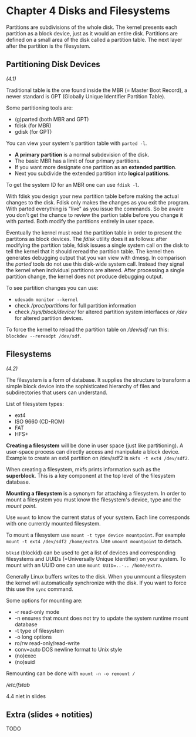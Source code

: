 # Chapter 4 Disks and Filesystems

Partitions are subdivisions of the whole disk. The kernel presents each partition as a block device, just as it would an entire disk. Partitions are defined on a small area of the disk called a partition table. The next layer after the partition is the filesystem. 


## Partitioning Disk Devices
_(4.1)_

Traditional table is the one found inside the MBR (= Master Boot Record), a newer standard is GPT (Globally Unique Identifier Partition Table).

Some partitioning tools are:
* (g)parted (both MBR and GPT)
* fdisk (for MBR)
* gdisk (for GPT)

You can view your system's partition table with `parted -l`.
- **A primary partition** is a normal subdevision of the disk.
- The basic MBR has a limit of four primary partitions.
- If you want more designate one partition as an **extended partition**.
- Next you subdivide the extended partition into **logical patitions**.

To get the system ID for an MBR one can use `fdisk -l`.

With fdisk you design your new partition table before making the actual changes to the disk. Fdisk only makes the changes as you exit the program. With parted everything is "live" as you issue the commands. So be aware you don't get the chance to review the partion table before you change it with parted. Both modify the partitions entirely in user space. 

Eventually the kernel must read the partition table in order to present the partitons as block devices. The _fdisk_ utility does it as follows: after modifying the partition table, fdisk issues a single system call on the disk to tell the kernel that it should reread the partition table. The kernel then generates debugging output that you van view with dmesg. In comparison the _parted_ tools do not use this disk-wide system call. Instead they signal the kernel when individual partitions are altered. After processing a single partition change, the kernel does not produce debugging output.

To see partition changes you can use:
* `udevadm monitor --kernel`
* check _/proc/partitions_ for full partition information
* check _/sys/block/device/_ for altered partition system interfaces or _/dev_ for altered partition devices.

To force the kernel to reload the partition table on _/dev/sdf_ run this: `blockdev --rereadpt /dev/sdf`.

## Filesystems
_(4.2)_

The filesystem is a form of database. It supplies the structure to transform a simple block device into the sophisticated hierarchy of files and subdirectories that users can understand. 

List of filesystem types:
* ext4
* ISO 9660 (CD-ROM)
* FAT
* HFS+

**Creating a filesystem** will be done in user space (just like partitioning). A user-space process can directly access and manipulate a block device. Example to create an ext4 partition on /dev/sdf2 is `mkfs -t ext4 /dev/sdf2`.

When creating a filesystem, mkfs prints information such as the **superblock**. This is a key component at the top level of the filesystem database. 

**Mounting a filesystem** is a synonym for attaching a filesystem. In order to mount a filesystem you must know the filesystem's device, type and the _mount point_.

Use `mount` to know the current status of your system. Each line corresponds with one currently mounted filesystem.

To mount a filesystem use `mount -t type device mountpoint`. For example `mount -t ext4 /dev/sdf2 /home/extra`. Use `umount mountpoint` to detach. 

`blkid` (blockid) can be used to get a list of devices and corresponding filesystems and UUIDs (=Universally Unique Identifier) on your system. To mount with an UUID one can use `mount UUID=..-.. /home/extra`.

Generally Linux buffers writes to the disk. When you unmount a filesystem the kernel will automatically synchronize with the disk. If you want to force this use the `sync` command. 

Some options for mounting are:
* -r read-only mode
* -n ensures that mount does not try to update the system runtime mount database
* -t type of filesystem
* -o long options
* ro/rw read-only/read-write
* conv=auto DOS newline format to Unix style
* (no)exec
* (no)suid

Remounting can be done with `mount -n -o remount /`

*/etc/fstab*



4.4 niet in slides

## Extra (slides + notities)

TODO